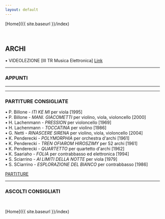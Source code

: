 ```yaml
---
layout: default
---
```


[Home]({{ site.baseurl }}/index)


<br>


## ARCHI



• VIDEOLEZIONE [III TR Musica Elettronica] <a href="https://www.youtube.com/watch?v=yeh3f7X0qPI" target="_blank">Link</a>

<!--
• VIDEOLEZIONE [III TR Musica Applicata] <a href="https://www.youtube.com/watch?v=3ZS0q8YuaxQ" target="_blank">Link</a>


• VIDEOLEZIONE [III TR Musica Applicata] <a href="https://www.youtube.com/watch?v=Xhmvat8WafI" target="_blank">Link</a>

-->

______

### APPUNTI
<!--

• Contenuti:

- Spiegazione, notazione ed analisi spettrografiche delle tecniche estese per Violino, Viola, Violoncello e Contrabbasso: Dispense - <a href=" " target="_blank">PDF coming asap</a>


<!--
- E. Kottick, K. Marshall, T. Hendrickson:  *L'Acustica del Clavicembalo*, Le Scienze n.272,1991
<a href="https://www.dropbox.com/s/eh3988xh948y7ic/1991_272_7.pdf?dl=0" target="_blank">PDF</a>


- N. H. Fletcher, Suszanne Thwaites:  *La Fisica delle canne d'Organo*, Le Scienze n.175, 1983
<a href="https://www.dropbox.com/s/k8qj9vc6cdx0437/1983_175_5.pdf?dl=0" target="_blank">PDF</a>



- G. Weinreich: *Le corde accoppiate del pianoforte*, Le Scienze n.127, 1979
<a href="https://www.dropbox.com/s/rxff4cafgc5tqtk/1979_127_4.pdf?dl=0" target="_blank">PDF</a>
-->








______


______

### PARTITURE CONSIGLIATE


<!-- • xxx - *yyy* (da zzz, [1909])

• G. Grisey - *Anubis et Nout* per clarinetto contrabbasso ( [1985])-->

• P. Billone - *ITI KE MI* per viola  [1995]    
• P. Billone - *MANI. GIACOMETTI* per violino, viola, violoncello  [2000]   
• H. Lachenmann - *PRESSION* per violoncello  [1969]   
• H. Lachenmann - *TOCCATINA* per violino  [1986]   
• G. Netti - *RINASCERE SIRENA* per violino, viola, violoncello  [2004]  
• K. Penderecki - *POLYMORPHIA* per orchestra d'archi  [1961]    
• K. Penderecki - *TREN OFIAROM HIROSZIMY* per 52 archi  [1961]   
• K. Penderecki - *QUARTETTO* per quartetto d'archi  [1962]    
• K. Saariaho - *FOLIA* per contrabbasso ed elettronica  [1994]   
• S. Sciarrino - *AI LIMITI DELLA NOTTE* per viola  [1979]  
• S. SCiarrino - *ESPLORAZIONE DEL BIANCO* per contrabbasso  [1986]   


















<a href="https://www.dropbox.com/sh/7erofvcx96h5aao/AACVTihk4p8NpaWb47oi0Yv9a?dl=0" target="_blank">PARTITURE</a>


______

### ASCOLTI CONSIGLIATI
<!--

• S. Bussotti- *La Passion Selon Sade* per ensemble [1965]

<iframe width="560" height="315" src="https://www.youtube.com/embed/NLjp_gYkg5U" title="YouTube video player" frameborder="0" allow="accelerometer; autoplay; clipboard-write; encrypted-media; gyroscope; picture-in-picture" allowfullscreen></iframe>



<br>

• G. F. Haas- *Limited Approximation* per sei pianoforti microtonali e grande orchestra [2010]


<iframe width="560" height="315" src="https://www.youtube.com/embed/BoqvGLdjUhE" title="YouTube video player" frameborder="0" allow="accelerometer; autoplay; clipboard-write; encrypted-media; gyroscope; picture-in-picture" allowfullscreen></iframe>

-->

<br>


[Home]({{ site.baseurl }}/index)
